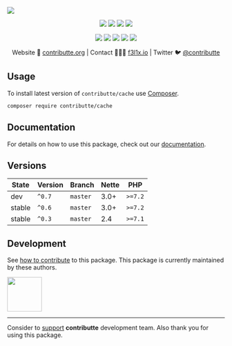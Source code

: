 ![](https://heatbadger.now.sh/github/readme/contributte/cache/)

<p align=center>
  <a href="https://github.com/contributte/cache/actions"><img src="https://badgen.net/github/checks/contributte/cache/master?cache=300"></a>
  <a href="https://coveralls.io/r/contributte/cache"><img src="https://badgen.net/coveralls/c/github/contributte/cache?cache=300"></a>
  <a href="https://packagist.org/packages/contributte/cache"><img src="https://badgen.net/packagist/dm/contributte/cache"></a>
  <a href="https://packagist.org/packages/contributte/cache"><img src="https://badgen.net/packagist/v/contributte/cache"></a>
</p>
<p align=center>
  <a href="https://packagist.org/packages/contributte/cache"><img src="https://badgen.net/packagist/php/contributte/cache"></a>
  <a href="https://github.com/contributte/cache"><img src="https://badgen.net/github/license/contributte/cache"></a>
  <a href="https://bit.ly/ctteg"><img src="https://badgen.net/badge/support/gitter/cyan"></a>
  <a href="https://bit.ly/cttfo"><img src="https://badgen.net/badge/support/forum/yellow"></a>
  <a href="https://contributte.org/partners.html"><img src="https://badgen.net/badge/sponsor/donations/F96854"></a>
</p>

<p align=center>
Website 🚀 <a href="https://contributte.org">contributte.org</a> | Contact 👨🏻‍💻 <a href="https://f3l1x.io">f3l1x.io</a> | Twitter 🐦 <a href="https://twitter.com/contributte">@contributte</a>
</p>

## Usage

To install latest version of `contributte/cache` use [Composer](https://getcomposer.orf).

```bash
composer require contributte/cache
```

## Documentation

For details on how to use this package, check out our [documentation](.docs).

## Versions

| State       | Version | Branch   | Nette | PHP     |
|-------------|---------|----------|-------|---------|
| dev         | `^0.7`  | `master` | 3.0+  | `>=7.2` |
| stable      | `^0.6`  | `master` | 3.0+  | `>=7.2` |
| stable      | `^0.3`  | `master` | 2.4   | `>=7.1` |

## Development

See [how to contribute](https://contributte.org) to this package. This package is currently maintained by these authors.

<a href="https://github.com/f3l1x">
    <img width="80" height="80" src="https://avatars2.githubusercontent.com/u/538058?v=3&s=80">
</a>

-----

Consider to [support](https://contributte.org/partners) **contributte** development team.
Also thank you for using this package.
